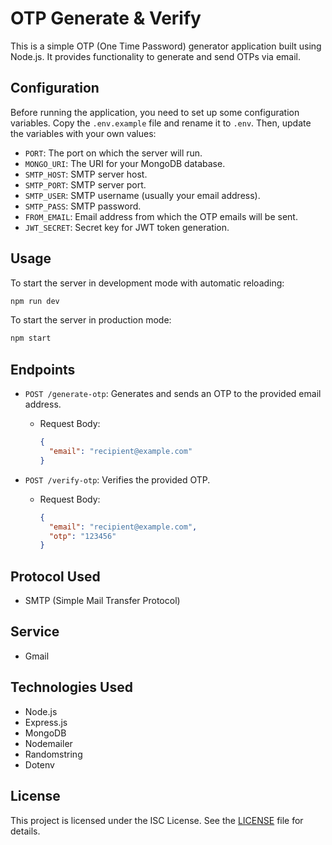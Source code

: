 # OTP Generate & Verify

This is a simple OTP (One Time Password) generator application built using Node.js. It provides functionality to generate and send OTPs via email.

## Configuration

Before running the application, you need to set up some configuration variables. Copy the `.env.example` file and rename it to `.env`. Then, update the variables with your own values:

- `PORT`: The port on which the server will run.
- `MONGO_URI`: The URI for your MongoDB database.
- `SMTP_HOST`: SMTP server host.
- `SMTP_PORT`: SMTP server port.
- `SMTP_USER`: SMTP username (usually your email address).
- `SMTP_PASS`: SMTP password.
- `FROM_EMAIL`: Email address from which the OTP emails will be sent.
- `JWT_SECRET`: Secret key for JWT token generation.

## Usage

To start the server in development mode with automatic reloading:

```bash
npm run dev
```

To start the server in production mode:

```bash
npm start
```

## Endpoints

- `POST /generate-otp`: Generates and sends an OTP to the provided email address.

  - Request Body:

    ```json
    {
      "email": "recipient@example.com"
    }
    ```

- `POST /verify-otp`: Verifies the provided OTP.

  - Request Body:

    ```json
    {
      "email": "recipient@example.com",
      "otp": "123456"
    }
    ```
## Protocol Used
- SMTP (Simple Mail Transfer Protocol)

## Service
- Gmail 

## Technologies Used

- Node.js
- Express.js
- MongoDB
- Nodemailer
- Randomstring
- Dotenv

## License

This project is licensed under the ISC License. See the [LICENSE](LICENSE) file for details.
